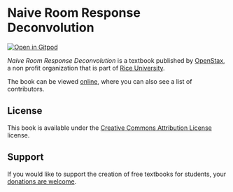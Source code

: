 # Naive Room Response Deconvolution

[![Open in Gitpod](https://gitpod.io/button/open-in-gitpod.svg)](https://gitpod.io/from-referrer/)

_Naive Room Response Deconvolution_ is a textbook published by [OpenStax](https://openstax.org/), a non profit organization that is part of [Rice University](https://www.rice.edu/).

The book can be viewed [online](https://github.com/cnx-user-books/cnxbook-naive-room-response-deconvolution/releases/latest), where you can also see a list of contributors.

## License
This book is available under the [Creative Commons Attribution License](./LICENSE) license.

## Support
If you would like to support the creation of free textbooks for students, your [donations are welcome](https://riceconnect.rice.edu/donation/support-openstax-banner).
